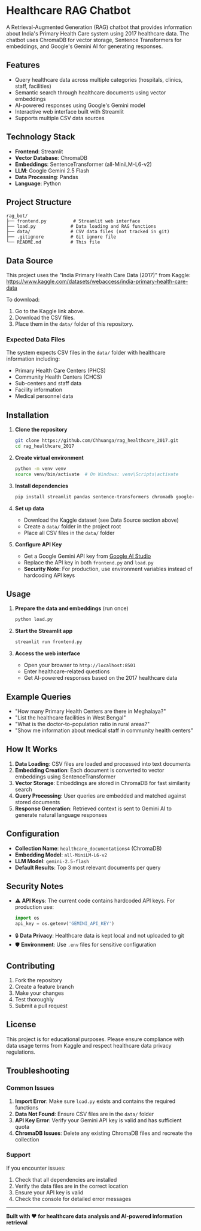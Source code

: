 # Healthcare RAG Chatbot

A Retrieval-Augmented Generation (RAG) chatbot that provides information about India's Primary Health Care system using 2017 healthcare data. The chatbot uses ChromaDB for vector storage, Sentence Transformers for embeddings, and Google's Gemini AI for generating responses.

## Features

- Query healthcare data across multiple categories (hospitals, clinics, staff, facilities)
- Semantic search through healthcare documents using vector embeddings
- AI-powered responses using Google's Gemini model
- Interactive web interface built with Streamlit
- Supports multiple CSV data sources

## Technology Stack

- **Frontend**: Streamlit
- **Vector Database**: ChromaDB
- **Embeddings**: SentenceTransformer (all-MiniLM-L6-v2)
- **LLM**: Google Gemini 2.5 Flash
- **Data Processing**: Pandas
- **Language**: Python

## Project Structure

```
rag_bot/
├── frontend.py          # Streamlit web interface
├── load.py             # Data loading and RAG functions
├── data/               # CSV data files (not tracked in git)
├── .gitignore          # Git ignore file
└── README.md           # This file
```

## Data Source

This project uses the "India Primary Health Care Data (2017)" from Kaggle:
https://www.kaggle.com/datasets/webaccess/india-primary-health-care-data

To download:
1. Go to the Kaggle link above.
2. Download the CSV files.
3. Place them in the `data/` folder of this repository.

### Expected Data Files

The system expects CSV files in the `data/` folder with healthcare information including:
- Primary Health Care Centers (PHCS)
- Community Health Centers (CHCS)
- Sub-centers and staff data
- Facility information
- Medical personnel data

## Installation

1. **Clone the repository**
   ```bash
   git clone https://github.com/Chhuanga/rag_healthcare_2017.git
   cd rag_healthcare_2017
   ```

2. **Create virtual environment**
   ```bash
   python -m venv venv
   source venv/bin/activate  # On Windows: venv\Scripts\activate
   ```

3. **Install dependencies**
   ```bash
   pip install streamlit pandas sentence-transformers chromadb google-generativeai
   ```

4. **Set up data**
   - Download the Kaggle dataset (see Data Source section above)
   - Create a `data/` folder in the project root
   - Place all CSV files in the `data/` folder

5. **Configure API Key**
   - Get a Google Gemini API key from [Google AI Studio](https://makersuite.google.com/app/apikey)
   - Replace the API key in both `frontend.py` and `load.py`
   - **Security Note**: For production, use environment variables instead of hardcoding API keys

## Usage

1. **Prepare the data and embeddings** (run once)
   ```bash
   python load.py
   ```

2. **Start the Streamlit app**
   ```bash
   streamlit run frontend.py
   ```

3. **Access the web interface**
   - Open your browser to `http://localhost:8501`
   - Enter healthcare-related questions
   - Get AI-powered responses based on the 2017 healthcare data

## Example Queries

- "How many Primary Health Centers are there in Meghalaya?"
- "List the healthcare facilities in West Bengal"
- "What is the doctor-to-population ratio in rural areas?"
- "Show me information about medical staff in community health centers"

## How It Works

1. **Data Loading**: CSV files are loaded and processed into text documents
2. **Embedding Creation**: Each document is converted to vector embeddings using SentenceTransformer
3. **Vector Storage**: Embeddings are stored in ChromaDB for fast similarity search
4. **Query Processing**: User queries are embedded and matched against stored documents
5. **Response Generation**: Retrieved context is sent to Gemini AI to generate natural language responses

## Configuration

- **Collection Name**: `healthcare_documentations4` (ChromaDB)
- **Embedding Model**: `all-MiniLM-L6-v2`
- **LLM Model**: `gemini-2.5-flash`
- **Default Results**: Top 3 most relevant documents per query

## Security Notes

- ⚠️ **API Keys**: The current code contains hardcoded API keys. For production use:
  ```python
  import os
  api_key = os.getenv('GEMINI_API_KEY')
  ```
- 🔒 **Data Privacy**: Healthcare data is kept local and not uploaded to git
- 🛡️ **Environment**: Use `.env` files for sensitive configuration

## Contributing

1. Fork the repository
2. Create a feature branch
3. Make your changes
4. Test thoroughly
5. Submit a pull request

## License

This project is for educational purposes. Please ensure compliance with data usage terms from Kaggle and respect healthcare data privacy regulations.

## Troubleshooting

### Common Issues

1. **Import Error**: Make sure `load.py` exists and contains the required functions
2. **Data Not Found**: Ensure CSV files are in the `data/` folder
3. **API Key Error**: Verify your Gemini API key is valid and has sufficient quota
4. **ChromaDB Issues**: Delete any existing ChromaDB files and recreate the collection

### Support

If you encounter issues:
1. Check that all dependencies are installed
2. Verify the data files are in the correct location
3. Ensure your API key is valid
4. Check the console for detailed error messages

---

**Built with ❤️ for healthcare data analysis and AI-powered information retrieval**
